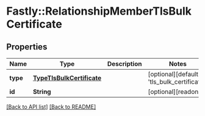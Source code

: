 # Fastly::RelationshipMemberTlsBulkCertificate

## Properties

| Name | Type | Description | Notes |
| ---- | ---- | ----------- | ----- |
| **type** | [**TypeTlsBulkCertificate**](TypeTlsBulkCertificate.md) |  | [optional][default to &#39;tls_bulk_certificate&#39;] |
| **id** | **String** |  | [optional][readonly] |

[[Back to API list]](../../README.md#endpoints) [[Back to README]](../../README.md)

